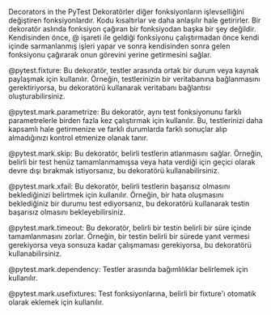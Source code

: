 Decorators in the PyTest
Dekoratörler diğer fonksiyonların işlevselliğini değiştiren fonksiyonlardır. Kodu kısaltırlar ve daha anlaşılır hale getirirler. Bir dekoratör aslında fonksiyon çağıran bir fonksiyodan başka bir şey değildir. Kendisinden önce, @ işareti ile geldiği fonksiyonu çalıştırmadan önce kendi içinde sarmanlanmış işleri yapar ve sonra kendisinden sonra gelen fonksiyonu çağırarak onun görevini yerine getirmesini sağlar.

@pytest.fixture: Bu dekoratör, testler arasında ortak bir durum veya kaynak paylaşmak için kullanılır. Örneğin, testlerinizin bir veritabanına bağlanmasını gerektiriyorsa, bu dekoratörü kullanarak veritabanı bağlantısı oluşturabilirsiniz.

@pytest.mark.parametrize: Bu dekoratör, aynı test fonksiyonunu farklı parametrelerle birden fazla kez çalıştırmak için kullanılır. Bu, testlerinizi daha kapsamlı hale getirmenize ve farklı durumlarda farklı sonuçlar alıp almadığınızı kontrol etmenize olanak tanır.

@pytest.mark.skip: Bu dekoratör, belirli testlerin atlanmasını sağlar. Örneğin, belirli bir test henüz tamamlanmamışsa veya hata verdiği için geçici olarak devre dışı bırakmak istiyorsanız, bu dekoratörü kullanabilirsiniz.

@pytest.mark.xfail: Bu dekoratör, belirli testlerin başarısız olmasını beklediğinizi belirtmek için kullanılır. Örneğin, bir hata oluşmasını beklediğiniz bir durumu test ediyorsanız, bu dekoratörü kullanarak testin başarısız olmasını bekleyebilirsiniz.

@pytest.mark.timeout: Bu dekoratör, belirli bir testin belirli bir süre içinde tamamlanmasını zorlar. Örneğin, bir testin belirli bir sürede yanıt vermesi gerekiyorsa veya sonsuza kadar çalışmaması gerekiyorsa, bu dekoratörü kullanabilirsiniz.

@pytest.mark.dependency: Testler arasında bağımlılıklar belirlemek için kullanılır.

@pytest.mark.usefixtures: Test fonksiyonlarına, belirli bir fixture'ı otomatik olarak eklemek için kullanılır.
